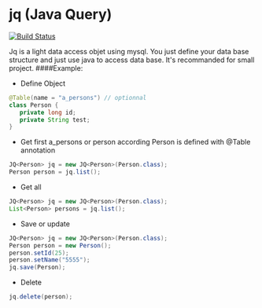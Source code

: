jq (Java Query)
==
[![Build Status](https://travis-ci.org/sdiawara/jq.svg?branch=master)](https://travis-ci.org/sdiawara/jq)

Jq is a light data access objet using mysql. You just define your data base structure and just use java to access data base. It's recommanded for small project.
####Example:
- Define Object
```java
@Table(name = "a_persons") // optionnal 
class Person {
   private long id;
   private String test;
}
```


- Get first a_persons or person according Person is defined with @Table annotation
```java
JQ<Person> jq = new JQ<Person>(Person.class);
Person person = jq.list();
```

- Get all 
```java
JQ<Person> jq = new JQ<Person>(Person.class);
List<Person> persons = jq.list();
```
- Save or update
```java
JQ<Person> jq = new JQ<Person>(Person.class);
Person person = new Person();
person.setId(25);
person.setName("5555");
jq.save(Person);
```

- Delete
```java
jq.delete(person);
```

